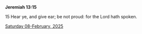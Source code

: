 **Jeremiah 13:15**

15 Hear ye, and give ear; be not proud: for the Lord hath spoken.

[Saturday 08-February, 2025](https://getbible.net/kjv/Jeremiah/13/15)
